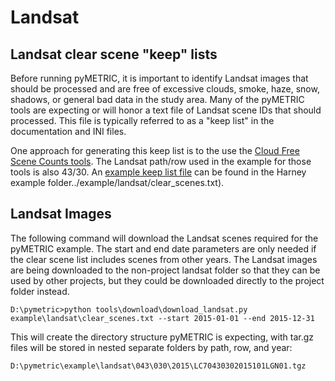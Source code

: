 # Landsat

## Landsat clear scene "keep" lists

Before running pyMETRIC, it is important to identify Landsat images that should be processed and are free of excessive clouds, smoke, haze, snow, shadows, or general bad data in the study area.  Many of the pyMETRIC tools are expecting or will honor a text file of Landsat scene IDs that should processed.  This file is typically referred to as a "keep list" in the documentation and INI files.

One approach for generating this keep list is to the use the [Cloud Free Scene Counts tools](https://github.com/DRI-WSWUP/cloud-free-scene-counts).  The Landsat path/row used in the example for those tools is also 43/30.  An [example keep list file](../example/landsat/clear_scenes.txt) can be found in the Harney example folder../example/landsat/clear_scenes.txt).

## Landsat Images

The following command will download the Landsat scenes required for the pyMETRIC example.  The start and end date parameters are only needed if the clear scene list includes scenes from other years.  The Landsat images are being downloaded to the non-project landsat folder so that they can be used by other projects, but they could be downloaded directly to the project folder instead.
```
D:\pymetric>python tools\download\download_landsat.py example\landsat\clear_scenes.txt --start 2015-01-01 --end 2015-12-31
```

This will create the directory structure pyMETRIC is expecting, with tar.gz files will be stored in nested separate folders by path, row, and year:
```
D:\pymetric\example\landsat\043\030\2015\LC70430302015101LGN01.tgz
```
